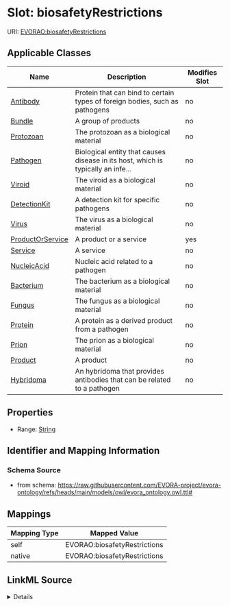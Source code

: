 

# Slot: biosafetyRestrictions



URI: [EVORAO:biosafetyRestrictions](https://raw.githubusercontent.com/EVORA-project/evora-ontology/refs/heads/main/models/owl/evora_ontology.owl.ttl#biosafetyRestrictions)



<!-- no inheritance hierarchy -->





## Applicable Classes

| Name | Description | Modifies Slot |
| --- | --- | --- |
| [Antibody](Antibody.md) | Protein that can bind to certain types of foreign bodies, such as pathogens |  no  |
| [Bundle](Bundle.md) | A group of products |  no  |
| [Protozoan](Protozoan.md) | The protozoan as a biological material |  no  |
| [Pathogen](Pathogen.md) | Biological entity that causes disease in its host, which is typically an infe... |  no  |
| [Viroid](Viroid.md) | The viroid as a biological material |  no  |
| [DetectionKit](DetectionKit.md) | A detection kit for specific pathogens |  no  |
| [Virus](Virus.md) | The virus as a biological material |  no  |
| [ProductOrService](ProductOrService.md) | A product or a service |  yes  |
| [Service](Service.md) | A service |  no  |
| [NucleicAcid](NucleicAcid.md) | Nucleic acid related to a pathogen |  no  |
| [Bacterium](Bacterium.md) | The bacterium as a biological material |  no  |
| [Fungus](Fungus.md) | The fungus as a biological material |  no  |
| [Protein](Protein.md) | A protein as a derived product from a pathogen |  no  |
| [Prion](Prion.md) | The prion as a biological material |  no  |
| [Product](Product.md) | A product |  no  |
| [Hybridoma](Hybridoma.md) | An hybridoma that provides antibodies that can be related to a pathogen |  no  |







## Properties

* Range: [String](String.md)





## Identifier and Mapping Information







### Schema Source


* from schema: https://raw.githubusercontent.com/EVORA-project/evora-ontology/refs/heads/main/models/owl/evora_ontology.owl.ttl#




## Mappings

| Mapping Type | Mapped Value |
| ---  | ---  |
| self | EVORAO:biosafetyRestrictions |
| native | EVORAO:biosafetyRestrictions |




## LinkML Source

<details>
```yaml
name: biosafetyRestrictions
from_schema: https://raw.githubusercontent.com/EVORA-project/evora-ontology/refs/heads/main/models/owl/evora_ontology.owl.ttl#
rank: 1000
alias: biosafetyRestrictions
domain_of:
- ProductOrService
range: string

```
</details>